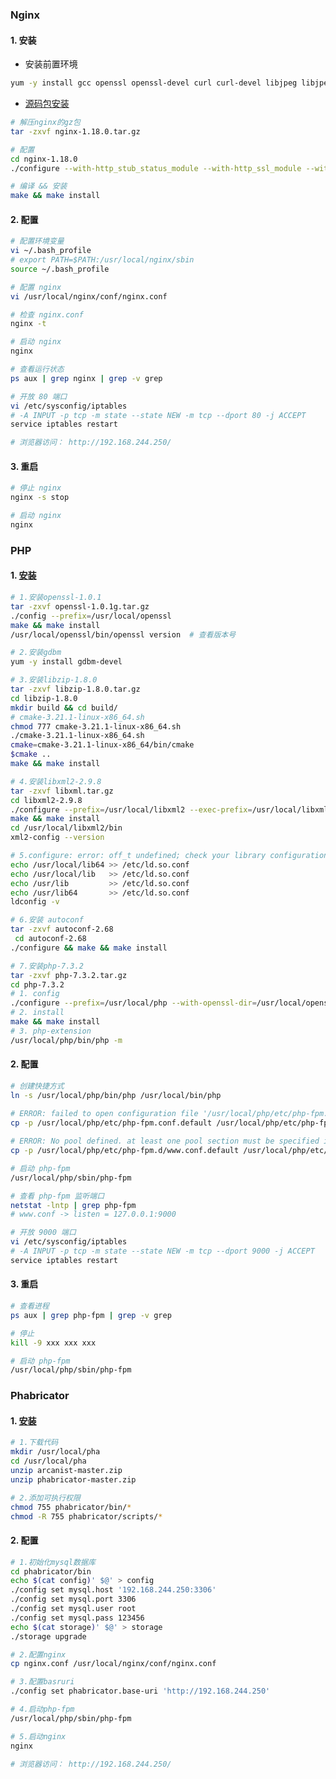 ###  Nginx

#### 1. 安装

- 安装前置环境
```sh
yum -y install gcc openssl openssl-devel curl curl-devel libjpeg libjpeg-devel libpng libpng-devel freetype freetype-devel pcre pcre-devel libxslt libxslt-devel bzip2 bzip2-devel
```

- [源码包安装](https://pan.baidu.com/disk/main?errmsg=Auth+Login+Sucess&errno=0&from=oldversion&ssnerror=0&#/index?category=all&path=%2Fpackages%2Flinux%2Fcentos-6.2%2Fnginx)
```sh
# 解压nginx的gz包
tar -zxvf nginx-1.18.0.tar.gz

# 配置
cd nginx-1.18.0
./configure --with-http_stub_status_module --with-http_ssl_module --with-stream

# 编译 && 安装
make && make install
```

#### 2. 配置

```sh
# 配置环境变量
vi ~/.bash_profile
# export PATH=$PATH:/usr/local/nginx/sbin
source ~/.bash_profile

# 配置 nginx
vi /usr/local/nginx/conf/nginx.conf

# 检查 nginx.conf
nginx -t

# 启动 nginx
nginx

# 查看运行状态
ps aux | grep nginx | grep -v grep

# 开放 80 端口
vi /etc/sysconfig/iptables
# -A INPUT -p tcp -m state --state NEW -m tcp --dport 80 -j ACCEPT
service iptables restart

# 浏览器访问： http://192.168.244.250/
```

#### 3. 重启

```sh
# 停止 nginx
nginx -s stop

# 启动 nginx
nginx
```

###  PHP

#### 1. [安装](https://pan.baidu.com/disk/main?errmsg=Auth+Login+Sucess&errno=0&from=oldversion&ssnerror=0&#/index?category=all&path=%2Fpackages%2Flinux%2Fcentos-6.2%2Fphp)

```sh
# 1.安装openssl-1.0.1
tar -zxvf openssl-1.0.1g.tar.gz
./config --prefix=/usr/local/openssl
make && make install
/usr/local/openssl/bin/openssl version  # 查看版本号

# 2.安装gdbm
yum -y install gdbm-devel

# 3.安装libzip-1.8.0
tar -zxvf libzip-1.8.0.tar.gz
cd libzip-1.8.0
mkdir build && cd build/
# cmake-3.21.1-linux-x86_64.sh
chmod 777 cmake-3.21.1-linux-x86_64.sh
./cmake-3.21.1-linux-x86_64.sh
cmake=cmake-3.21.1-linux-x86_64/bin/cmake
$cmake ..
make && make install

# 4.安装libxml2-2.9.8
tar -zxvf libxml.tar.gz
cd libxml2-2.9.8
./configure --prefix=/usr/local/libxml2 --exec-prefix=/usr/local/libxml2 --without-python
make && make install
cd /usr/local/libxml2/bin
xml2-config --version

# 5.configure: error: off_t undefined; check your library configuration
echo /usr/local/lib64 >> /etc/ld.so.conf
echo /usr/local/lib   >> /etc/ld.so.conf
echo /usr/lib         >> /etc/ld.so.conf
echo /usr/lib64       >> /etc/ld.so.conf
ldconfig -v

# 6.安装 autoconf
tar -zxvf autoconf-2.68
 cd autoconf-2.68
./configure && make && make install

# 7.安装php-7.3.2
tar -zxvf php-7.3.2.tar.gz
cd php-7.3.2
# 1. config
./configure --prefix=/usr/local/php --with-openssl-dir=/usr/local/openssl --with-openssl --with-mysqli --with-curl --with-pdo-mysql --enable-fpm  --enable-mbstring
# 2. install
make && make install
# 3. php-extension
/usr/local/php/bin/php -m
```

#### 2. 配置

```sh
# 创建快捷方式
ln -s /usr/local/php/bin/php /usr/local/bin/php
 
# ERROR: failed to open configuration file '/usr/local/php/etc/php-fpm.conf': No such file or directory (2)
cp -p /usr/local/php/etc/php-fpm.conf.default /usr/local/php/etc/php-fpm.conf

# ERROR: No pool defined. at least one pool section must be specified in config file
cp -p /usr/local/php/etc/php-fpm.d/www.conf.default /usr/local/php/etc/php-fpm.d/www.conf

# 启动 php-fpm
/usr/local/php/sbin/php-fpm

# 查看 php-fpm 监听端口
netstat -lntp | grep php-fpm
# www.conf -> listen = 127.0.0.1:9000

# 开放 9000 端口
vi /etc/sysconfig/iptables
# -A INPUT -p tcp -m state --state NEW -m tcp --dport 9000 -j ACCEPT
service iptables restart
```

#### 3. 重启

```sh
# 查看进程
ps aux | grep php-fpm | grep -v grep

# 停止
kill -9 xxx xxx xxx

# 启动 php-fpm
/usr/local/php/sbin/php-fpm
```

### Phabricator

#### 1. [安装](https://pan.baidu.com/disk/main?errmsg=Auth+Login+Sucess&errno=0&from=oldversion&ssnerror=0&#/index?category=all&path=%2Fpackages%2Flinux%2Fcentos-6.2%2Fphabricator)

```sh
# 1.下载代码
mkdir /usr/local/pha
cd /usr/local/pha
unzip arcanist-master.zip
unzip phabricator-master.zip

# 2.添加可执行权限
chmod 755 phabricator/bin/*
chmod -R 755 phabricator/scripts/*
```

#### 2. 配置

```sh
# 1.初始化mysql数据库
cd phabricator/bin
echo $(cat config)' $@' > config
./config set mysql.host '192.168.244.250:3306'
./config set mysql.port 3306
./config set mysql.user root
./config set mysql.pass 123456
echo $(cat storage)' $@' > storage
./storage upgrade

# 2.配置nginx
cp nginx.conf /usr/local/nginx/conf/nginx.conf

# 3.配置basruri
./config set phabricator.base-uri 'http://192.168.244.250'

# 4.启动php-fpm
/usr/local/php/sbin/php-fpm

# 5.启动nginx
nginx

# 浏览器访问： http://192.168.244.250/
```